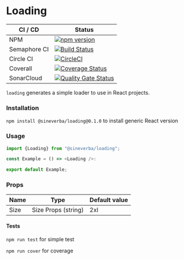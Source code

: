 Loading
=======

| CI / CD | Status |
| ------- | ------ |
| NPM | [![npm version](https://badge.fury.io/js/%40sineverba%2Floading.svg)](https://badge.fury.io/js/%40sineverba%2Floading) |
| Semaphore CI | [![Build Status](https://sineverba.semaphoreci.com/badges/npm-pkg-loading/branches/master.svg?style=shields&key=96116fb6-cff3-4bd6-bf17-35519e01df20)](https://sineverba.semaphoreci.com/projects/npm-pkg-loading) |
| Circle CI | [![CircleCI](https://dl.circleci.com/status-badge/img/gh/sineverba/npm-pkg-loading/tree/master.svg?style=svg)](https://dl.circleci.com/status-badge/redirect/gh/sineverba/npm-pkg-loading/tree/master) |
| Coverall | [![Coverage Status](https://coveralls.io/repos/github/sineverba/npm-pkg-loading/badge.svg?branch=master)](https://coveralls.io/github/sineverba/npm-pkg-loading?branch=master) |
| SonarCloud | [![Quality Gate Status](https://sonarcloud.io/api/project_badges/measure?project=npm-pkg-years-interval&metric=alert_status)](https://sonarcloud.io/summary/new_code?id=npm-pkg-years-interval) |


`loading` generates a simple loader to use in React projects.

### Installation
`npm install @sineverba/loading@0.1.0` to install generic React version

### Usage

```js
import {Loading} from "@sineverba/loading";

const Example = () => <Loading />:

export default Example;
```

### Props

| Name | Type | Default value |
| ---- | ---- | ------------- |
| Size | Size Props (string) | 2xl |

#### Tests

`npm run test` for simple test

`npm run cover` for coverage
